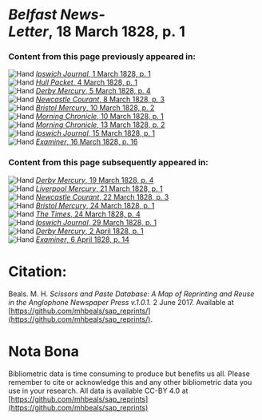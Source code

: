 # *Belfast News-Letter*, 18 March 1828, p. 1  
  
### Content from this page previously appeared in:  
![Hand](http://scissorsandpaste.net/wp-content/uploads/2017/06/smallhandpointer.png) [*Ipswich Journal*, 1 March 1828, p. 1](https://mhbeals.github.io/sap_html/Ipswich-Journal/Ipswich-Journal-1-March-1828-p-1)  
![Hand](http://scissorsandpaste.net/wp-content/uploads/2017/06/smallhandpointer.png) [*Hull Packet*, 4 March 1828, p. 1](https://mhbeals.github.io/sap_html/Hull-Packet/Hull-Packet-4-March-1828-p-1)  
![Hand](http://scissorsandpaste.net/wp-content/uploads/2017/06/smallhandpointer.png) [*Derby Mercury*, 5 March 1828, p. 4](https://mhbeals.github.io/sap_html/Derby-Mercury/Derby-Mercury-5-March-1828-p-4)  
![Hand](http://scissorsandpaste.net/wp-content/uploads/2017/06/smallhandpointer.png) [*Newcastle Courant*, 8 March 1828, p. 3](https://mhbeals.github.io/sap_html/Newcastle-Courant/Newcastle-Courant-8-March-1828-p-3)  
![Hand](http://scissorsandpaste.net/wp-content/uploads/2017/06/smallhandpointer.png) [*Bristol Mercury*, 10 March 1828, p. 2](https://mhbeals.github.io/sap_html/Bristol-Mercury/Bristol-Mercury-10-March-1828-p-2)  
![Hand](http://scissorsandpaste.net/wp-content/uploads/2017/06/smallhandpointer.png) [*Morning Chronicle*, 10 March 1828, p. 1](https://mhbeals.github.io/sap_html/Morning-Chronicle/Morning-Chronicle-10-March-1828-p-1)  
![Hand](http://scissorsandpaste.net/wp-content/uploads/2017/06/smallhandpointer.png) [*Morning Chronicle*, 13 March 1828, p. 2](https://mhbeals.github.io/sap_html/Morning-Chronicle/Morning-Chronicle-13-March-1828-p-2)  
![Hand](http://scissorsandpaste.net/wp-content/uploads/2017/06/smallhandpointer.png) [*Ipswich Journal*, 15 March 1828, p. 1](https://mhbeals.github.io/sap_html/Ipswich-Journal/Ipswich-Journal-15-March-1828-p-1)  
![Hand](http://scissorsandpaste.net/wp-content/uploads/2017/06/smallhandpointer.png) [*Examiner*, 16 March 1828, p. 16](https://mhbeals.github.io/sap_html/Examiner/Examiner-16-March-1828-p-16)  
  
### Content from this page subsequently appeared in:  
![Hand](http://scissorsandpaste.net/wp-content/uploads/2017/06/smallhandpointer.png) [*Derby Mercury*, 19 March 1828, p. 4](https://mhbeals.github.io/sap_html/Derby-Mercury/Derby-Mercury-19-March-1828-p-4)  
![Hand](http://scissorsandpaste.net/wp-content/uploads/2017/06/smallhandpointer.png) [*Liverpool Mercury*, 21 March 1828, p. 1](https://mhbeals.github.io/sap_html/Liverpool-Mercury/Liverpool-Mercury-21-March-1828-p-1)  
![Hand](http://scissorsandpaste.net/wp-content/uploads/2017/06/smallhandpointer.png) [*Newcastle Courant*, 22 March 1828, p. 3](https://mhbeals.github.io/sap_html/Newcastle-Courant/Newcastle-Courant-22-March-1828-p-3)  
![Hand](http://scissorsandpaste.net/wp-content/uploads/2017/06/smallhandpointer.png) [*Bristol Mercury*, 24 March 1828, p. 1](https://mhbeals.github.io/sap_html/Bristol-Mercury/Bristol-Mercury-24-March-1828-p-1)  
![Hand](http://scissorsandpaste.net/wp-content/uploads/2017/06/smallhandpointer.png) [*The Times*, 24 March 1828, p. 4](https://mhbeals.github.io/sap_html/The-Times/The-Times-24-March-1828-p-4)  
![Hand](http://scissorsandpaste.net/wp-content/uploads/2017/06/smallhandpointer.png) [*Ipswich Journal*, 29 March 1828, p. 1](https://mhbeals.github.io/sap_html/Ipswich-Journal/Ipswich-Journal-29-March-1828-p-1)  
![Hand](http://scissorsandpaste.net/wp-content/uploads/2017/06/smallhandpointer.png) [*Derby Mercury*, 2 April 1828, p. 1](https://mhbeals.github.io/sap_html/Derby-Mercury/Derby-Mercury-2-April-1828-p-1)  
![Hand](http://scissorsandpaste.net/wp-content/uploads/2017/06/smallhandpointer.png) [*Examiner*, 6 April 1828, p. 14](https://mhbeals.github.io/sap_html/Examiner/Examiner-6-April-1828-p-14)  


# Citation: 

Beals. M. H. *Scissors and Paste Database: A Map of Reprinting and Reuse in the Anglophone Newspaper Press v.1.0.1.* 2 June 2017. Available at [https://github.com/mhbeals/sap_reprints/](https://github.com/mhbeals/sap_reprints/). 

# Nota Bona

Bibliometric data is time consuming to produce but benefits us all. Please remember to cite or acknowledge this and any other bibliometric data you use in your research. All data is available CC-BY 4.0 at [https://github.com/mhbeals/sap_reprints](https://github.com/mhbeals/sap_reprints)